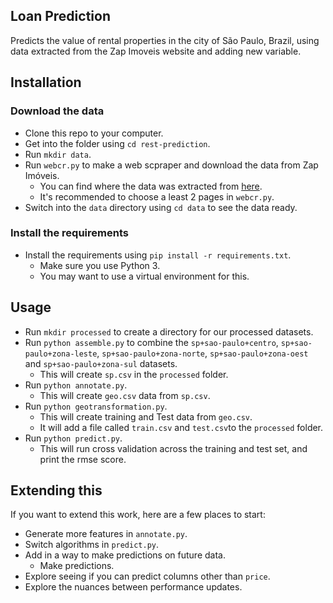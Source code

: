 Loan Prediction
-----------------------

Predicts the value of rental properties in the city of São Paulo, Brazil, using data extracted from the Zap Imoveis website and adding new variable.

Installation
----------------------

### Download the data

* Clone this repo to your computer.
* Get into the folder using `cd rest-prediction`.
* Run `mkdir data`.
* Run `webcr.py` to make a web scpraper and download the data from Zap Imóveis.  
    * You can find where the data was extracted from [here](https://www.zapimoveis.com.br/).
    * It's recommended to choose a least 2 pages in `webcr.py`.
 * Switch into the `data` directory using `cd data` to see the data ready.

### Install the requirements
 
* Install the requirements using `pip install -r requirements.txt`.
    * Make sure you use Python 3.
    * You may want to use a virtual environment for this.

Usage
-----------------------

* Run `mkdir processed` to create a directory for our processed datasets.
* Run `python assemble.py` to combine the `sp+sao-paulo+centro`,  `sp+sao-paulo+zona-leste`,  `sp+sao-paulo+zona-norte`, `sp+sao-paulo+zona-oest` and `sp+sao-paulo+zona-sul` datasets.
    * This will create `sp.csv` in the `processed` folder.
* Run `python annotate.py`.
    * This will create `geo.csv` data from `sp.csv`.
* Run `python geotransformation.py`.
    * This will create training and Test data from `geo.csv`.
    * It will add a file called `train.csv` and `test.csv`to the `processed` folder.
* Run `python predict.py`.
    * This will run cross validation across the training and test set, and print the rmse score.

Extending this
-------------------------

If you want to extend this work, here are a few places to start:

* Generate more features in `annotate.py`.
* Switch algorithms in `predict.py`.
* Add in a way to make predictions on future data.
    * Make predictions.
* Explore seeing if you can predict columns other than `price`.
* Explore the nuances between performance updates.

